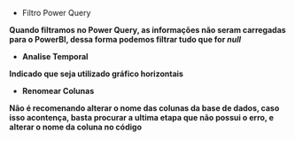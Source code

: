 * Filtro Power Query

<b> Quando filtramos no Power Query, as informações não seram carregadas para o PowerBI, dessa forma podemos filtrar tudo que for <i> null </i>
  
 * Analise Temporal
  
Indicado que seja utilizado gráfico horizontais

* Renomear Colunas

Não é recomenando alterar o nome das colunas da base de dados, caso isso acontença, <b> basta procurar a ultima etapa que não possui o erro, e alterar o nome da coluna no código </b>
